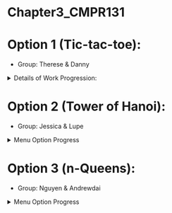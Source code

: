 # Chapter3_CMPR131
# Option 1 (Tic-tac-toe):
- Group: Therese & Danny
<details>
<summary>
Details of Work Progression:</summary><br>
Changes:<br>
  - First huge commit: Therese added display for board, with placement code locations for char 'X' or 'O' in Tic-Tac-Toe.<br>
  Base code for human player move coded, with checks for preexisting board placements done (includes quit option).<br><br>
  - Second huge commit (9/19): Danny built out base code for AI moves & win states. Therese merged code and changed check system to use vector for ease
  of AI randomization/checks. Fully expanded to make game work as intended for player vs. AI move (minus smartAI). Added base code for time record of games (needs to be expanded to include # of player moves mapped with it via multimap). Game works as intended minus time prints & number of player wins & smart AI. <br>
  - Third commit (9/20): multimap built out for time + code. display of fastest & slowest games done. menu flow q/a-ed. For most part program is done minus pre/postconditions & smart AI. <br>
  - Fourth commit (9/20): Danny added pre/post-conditions and checked for bugs. Program seems to work as intended. 
<br>
  Therese's Notes:<br>
  - if we want to do smart AI without recursive, might have to hard-code some states for that like we did for win-states. Most optimal way is recursive way (minmax algorithm), but we were also told not to do recursive<br>
  </summary>
  </details>

# Option 2 (Tower of Hanoi):
- Group: Jessica & Lupe
<details>
<summary>
Menu Option Progress</summary><br>
--in progress

Details of Work Progression:
--in progress
</summary>
</details>

# Option 3 (n-Queens):
- Group: Nguyen & Andrewdai
<details>
<summary>
Menu Option Progress</summary><br>
--in progress

Details of Work Progression:
--in progress

</summary>
</details>
